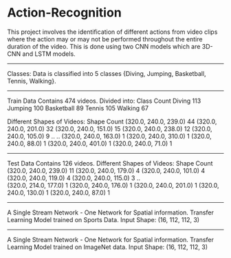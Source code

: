 # Action-Recognition
This project involves the identification of different actions from video clips where the action may or may not be performed throughout the entire duration of the video. This is done using two CNN models which are  3D-CNN and LSTM models.
 
---

Classes:
Data is classified into 5 classes {Diving, Jumping, Basketball, Tennis, Walking}.
 
---

Train Data Contains 474 videos.
Divided into:
  Class	Count
  Diving	113
  Jumping	100
  Basketball	89
  Tennis	105
  Walking	67
	
Different Shapes of Videos:
  Shape	Count
  (320.0, 240.0, 239.0)	44
  (320.0, 240.0, 201.0)	32
  (320.0, 240.0, 151.0)	15
  (320.0, 240.0, 238.0)	12
  (320.0, 240.0, 105.0)	9
  ..	..
  (320.0, 240.0, 163.0)	1
  (320.0, 240.0, 310.0)	1
  (320.0, 240.0, 88.0)	1
  (320.0, 240.0, 401.0)	1
  (320.0, 240.0, 71.0)	1

---
  
Test Data Contains 126 videos.
Different Shapes of Videos:
Shape	Count
(320.0, 240.0, 239.0)	11
(320.0, 240.0, 179.0)	4
(320.0, 240.0, 101.0)	4
(320.0, 240.0, 119.0)	4
(320.0, 240.0, 115.0)	3
..	
(320.0, 214.0, 177.0)	1
(320.0, 240.0, 176.0)	1
(320.0, 240.0, 201.0)	1
(320.0, 240.0, 130.0)	1
(320.0, 240.0, 87.0)	1

---

A Single Stream Network - One Network for Spatial information. 
Transfer Learning Model trained on Sports Data.
Input Shape: (16, 112, 112, 3)

--- 

A Single Stream Network - One Network for Spatial information. 
Transfer Learning Model trained on ImageNet data.
Input Shape: (16, 112, 112, 3)

